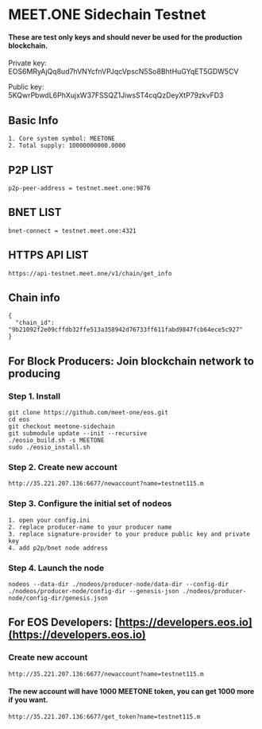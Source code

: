 # MEET.ONE Sidechain Testnet

#### These are test only keys and should never be used for the production blockchain. 

Private key: EOS6MRyAjQq8ud7hVNYcfnVPJqcVpscN5So8BhtHuGYqET5GDW5CV

Public key: 5KQwrPbwdL6PhXujxW37FSSQZ1JiwsST4cqQzDeyXtP79zkvFD3


## Basic Info

```
1. Core system symbol: MEETONE
2. Total supply: 10000000000.0000
```

## P2P LIST

```
p2p-peer-address = testnet.meet.one:9876
```

## BNET LIST

```
bnet-connect = testnet.meet.one:4321
```

## HTTPS API LIST

```
https://api-testnet.meet.one/v1/chain/get_info
```

## Chain info

```
{
  "chain_id": "9b21092f2e09cffdb32ffe513a358942d76733ff611fabd9847fcb64ece5c927"
}
```


## For Block Producers: Join blockchain network to producing


### Step 1. Install
```
git clone https://github.com/meet-one/eos.git
cd eos
git checkout meetone-sidechain
git submodule update --init --recursive
./eosio_build.sh -s MEETONE
sudo ./eosio_install.sh
```


### Step 2. Create new account

```
http://35.221.207.136:6677/newaccount?name=testnet115.m
```


### Step 3. Configure the initial set of nodeos

```
1. open your config.ini 
2. replace producer-name to your producer name 
3. replace signature-provider to your produce public key and private key
4. add p2p/bnet node address
```

### Step 4. Launch the node

```
nodeos --data-dir ./nodeos/producer-node/data-dir --config-dir ./nodeos/producer-node/config-dir --genesis-json ./nodeos/producer-node/config-dir/genesis.json
```


## For EOS Developers: [https://developers.eos.io](https://developers.eos.io)

### Create new account

```
http://35.221.207.136:6677/newaccount?name=testnet115.m
```

#### The new account will have 1000 MEETONE token, you can get 1000 more if you want.

```
http://35.221.207.136:6677/get_token?name=testnet115.m
```
